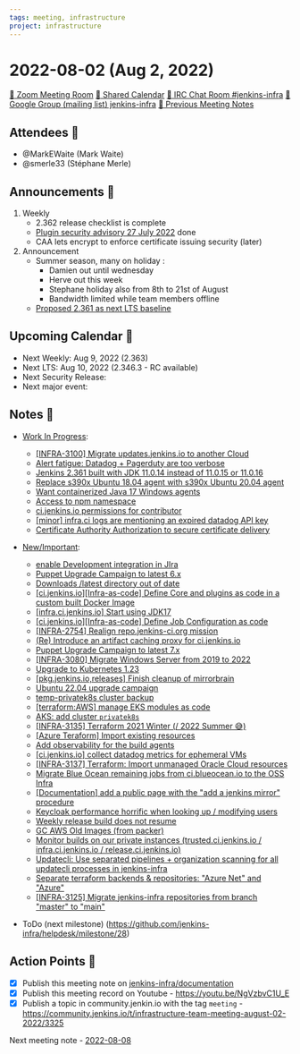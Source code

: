 ```yaml
---
tags: meeting, infrastructure
project: infrastructure
---
```

<!-- markdownlint-disable MD026-->

# 2022-08-02 (Aug 2, 2022)

[:movie_camera: Zoom Meeting Room](https://zoom.us/j/92454301214?pwd=aEVoUi9EanpaakN3L1ZxRlpDQk5Ddz09)
[:calendar: Shared Calendar](https://jenkins.io/event-calendar/)
[:speech_balloon: IRC Chat Room #jenkins-infra](https://jenkins.io/chat/#jenkins-infra)
[:email: Google Group (mailing list) jenkins-infra](https://groups.google.com/g/jenkins-infra)
[🧠 Previous Meeting Notes](https://github.com/jenkins-infra/documentation/blob/main/meetings/XXXX-XX-XX.md)

## Attendees 👥

* @MarkEWaite (Mark Waite)
* @smerle33 (Stéphane Merle)

## Announcements :loudspeaker:

1. Weekly 
    * 2.362 release checklist is complete
    * [Plugin security advisory 27 July 2022](https://www.jenkins.io/security/advisory/2022-07-27/) done
    * CAA lets encrypt to enforce certificate issuing security (later)
3. Announcement
    * Summer season, many on holiday :
        * Damien out until wednesday
        * Herve out this week
        * Stephane holiday also from 8th to 21st of August
        * Bandwidth limited while team members offline
    * [Proposed 2.361 as next LTS baseline](https://groups.google.com/g/jenkinsci-dev/c/JlbiG5pO5l8/m/8gSDmGajAQAJ)

## Upcoming Calendar 📆

* Next Weekly: Aug 9, 2022 (2.363)
* Next LTS: Aug 10, 2022 (2.346.3 - RC available)
* Next Security Release:
* Next major event:

## Notes :book:

* [Work In Progress](https://github.com/jenkins-infra/helpdesk/milestone/27):
  * [[INFRA-3100] Migrate updates.jenkins.io to another Cloud](https://github.com/jenkins-infra/helpdesk/issues/2649)
  * [Alert fatigue: Datadog + Pagerduty are too verbose](https://github.com/jenkins-infra/helpdesk/issues/3068)
  * [Jenkins 2.361 built with JDK 11.0.14 instead of 11.0.15 or 11.0.16](https://github.com/jenkins-infra/helpdesk/issues/3073)
  * [Replace s390x Ubuntu 18.04 agent with s390x Ubuntu 20.04 agent](https://github.com/jenkins-infra/helpdesk/issues/2983)
  * [Want containerized Java 17 Windows agents](https://github.com/jenkins-infra/helpdesk/issues/2822)
  * [Access to npm namespace](https://github.com/jenkins-infra/helpdesk/issues/3067)
  * [ci.jenkins.io permissions for contributor](https://github.com/jenkins-infra/helpdesk/issues/3065)
  * [[minor] infra.ci logs are mentioning an expired datadog API key](https://github.com/jenkins-infra/helpdesk/issues/2804)
  * [Certificate Authority Authorization to secure certificate delivery](https://github.com/jenkins-infra/helpdesk/issues/3083)

* [New/Important](https://github.com/jenkins-infra/helpdesk/milestone/10):
  * [enable Development integration in JIra](https://github.com/jenkins-infra/helpdesk/issues/2985)
  * [Puppet Upgrade Campaign to latest 6.x](https://github.com/jenkins-infra/helpdesk/issues/3056)
  * [Downloads /latest directory out of date](https://github.com/jenkins-infra/helpdesk/issues/3034)
  * [[ci.jenkins.io][Infra-as-code] Define Core and plugins as code in a custom built Docker Image](https://github.com/jenkins-infra/helpdesk/issues/3070)
  * [[infra.ci.jenkins.io] Start using JDK17](https://github.com/jenkins-infra/helpdesk/issues/3072)
  * [[ci.jenkins.io][Infra-as-code] Define Job Configuration as code](https://github.com/jenkins-infra/helpdesk/issues/3071)
  * [[INFRA-2754] Realign repo.jenkins-ci.org mission](https://github.com/jenkins-infra/helpdesk/issues/2322)
  * [(Re) Introduce an artifact caching proxy for ci.jenkins.io](https://github.com/jenkins-infra/helpdesk/issues/2752)
  * [Puppet Upgrade Campaign to latest 7.x](https://github.com/jenkins-infra/helpdesk/issues/3058)
  * [[INFRA-3080]  Migrate Windows Server from 2019 to 2022](https://github.com/jenkins-infra/helpdesk/issues/2629)
  * [Upgrade to Kubernetes 1.23](https://github.com/jenkins-infra/helpdesk/issues/3053)
  * [[pkg.jenkins.io,releases] Finish cleanup of mirrorbrain](https://github.com/jenkins-infra/helpdesk/issues/2970)
  * [Ubuntu 22.04 upgrade campaign](https://github.com/jenkins-infra/helpdesk/issues/2982)
  * [temp-privatek8s cluster backup](https://github.com/jenkins-infra/helpdesk/issues/2976)
  * [[terraform:AWS] manage EKS modules as code](https://github.com/jenkins-infra/helpdesk/issues/3022)
  * [AKS: add cluster `privatek8s`](https://github.com/jenkins-infra/helpdesk/issues/2844)
  * [[INFRA-3135] Terraform 2021 Winter (/ 2022 Summer 😅)](https://github.com/jenkins-infra/helpdesk/issues/2680)
  * [[Azure Teraform] Import existing resources](https://github.com/jenkins-infra/helpdesk/issues/2981)
  * [Add observability for the build agents](https://github.com/jenkins-infra/helpdesk/issues/2769)
  * [[ci.jenkins.io] collect datadog metrics for ephemeral VMs](https://github.com/jenkins-infra/helpdesk/issues/2980)
  * [[INFRA-3137] Terraform: Import unmanaged Oracle Cloud resources](https://github.com/jenkins-infra/helpdesk/issues/2682)
  * [Migrate Blue Ocean remaining jobs from ci.blueocean.io to the OSS Infra](https://github.com/jenkins-infra/helpdesk/issues/2954)
  * [[Documentation] add a public page with the "add a jenkins mirror" procedure](https://github.com/jenkins-infra/helpdesk/issues/2953)
  * [Keycloak performance horrific when looking up / modifying users](https://github.com/jenkins-infra/helpdesk/issues/2915)
  * [Weekly release build does not resume](https://github.com/jenkins-infra/helpdesk/issues/2925)
  * [GC AWS Old Images (from packer)](https://github.com/jenkins-infra/helpdesk/issues/2846)
  * [Monitor builds on our private instances (trusted.ci.jenkins.io / infra.ci.jenkins.io / release.ci.jenkins.io)](https://github.com/jenkins-infra/helpdesk/issues/2843)
  * [Updatecli: Use separated pipelines + organization scanning for all updatecli processes in jenkins-infra](https://github.com/jenkins-infra/helpdesk/issues/2778)
  * [Separate terraform backends & repositories: "Azure Net" and "Azure"](https://github.com/jenkins-infra/helpdesk/issues/2924)
  * [[INFRA-3125] Migrate jenkins-infra repositories from branch "master" to "main"](https://github.com/jenkins-infra/helpdesk/issues/2671)


* ToDo (next milestone) (https://github.com/jenkins-infra/helpdesk/milestone/28)

## Action Points :muscle:

<!-- How To: https://github.com/jenkins-infra/runbooks/tree/main/meetings -->
* [x] Publish this meeting note on [jenkins-infra/documentation](https://github.com/jenkins-infra/documentation) 
* [x] Publish this meeting record on Youtube - https://youtu.be/NgVzbvC1U_E
* [x] Publish a topic in community.jenkin.io with the tag `meeting` - https://community.jenkins.io/t/infrastructure-team-meeting-august-02-2022/3325

Next meeting note - [2022-08-08](https://github.com/jenkins-infra/documentation/blob/main/meetings/2022-08-08.md) 